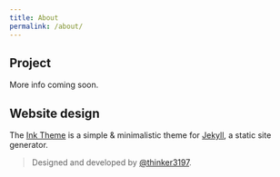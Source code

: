 ```yaml
---
title: About
permalink: /about/
---
```


## Project

More info coming soon.

## Website design

The [Ink Theme](http://github.com/thinker3197/Ink) is a simple & minimalistic theme for [Jekyll](http://jekyllrb.com), a static site generator.

>Designed and developed by [@thinker3197](https://github.com/thinker3197).
